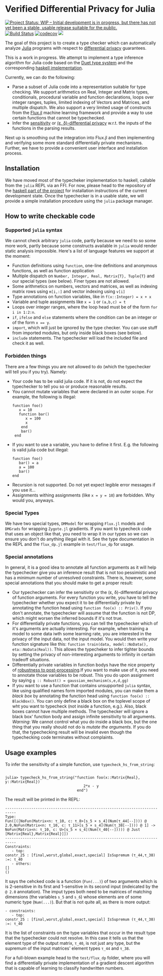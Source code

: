 # Verified Differential Privacy for Julia
[![Project Status: WIP – Initial development is in progress, but there has not yet been a stable, usable release suitable for the public.](https://www.repostatus.org/badges/latest/wip.svg)](https://www.repostatus.org/#wip)
[![Build Status](https://travis-ci.com/DiffMu/DiffPrivacyInference.jl.svg?branch=main)](https://travis-ci.com/DiffMu/DiffPrivacyInference.jl)
[![codecov](https://codecov.io/gh/DiffMu/DiffPrivacyInference.jl/branch/main/graph/badge.svg?token=AFOE37PKNT)](https://codecov.io/gh/DiffMu/DiffPrivacyInference.jl)
[![](https://img.shields.io/badge/docs-dev-blue.svg)](https://DiffMu.github.io/DiffPrivacyInference.jl/dev)

The goal of this project is to create a type checker which can automatically analyze [Julia](https://julialang.org/) programs with respect to [differential privacy](https://en.wikipedia.org/wiki/Differential_privacy) guarantees.
 
This is a work in progress. We attempt to implement a type inference algorithm for Julia code based on the [Duet type system](https://arxiv.org/abs/1909.02481) and the corresponding [haskell implementation](https://github.com/uvm-plaid/duet).

Currently, we can do the following:
- Parse a subset of Julia code into a representation suitable for type checking. We support arithmetics on Real, Integer and Matrix types, conditionals, procedural variable and function declarations, loops over integer ranges, tuples, limited indexing of Vectors and Matrices, and multiple dispatch. We also support a very limited usage of constructs from the [Flux.jl](https://github.com/FluxML/Flux.jl) machine learning framework and provide a way to use certain functions that cannot be typechecked.
- Infer the [sensitivity](https://en.wikipedia.org/wiki/Differential_privacy#Sensitivity) or [(ε, δ)-differential privacy](https://arxiv.org/abs/1203.3453) w.r.t. the inputs of the functions in the parsing results.

Next up is smoothing out the integration into Flux.jl and then implementing and verifying some more standard differentially private mechanisms. Further, we have to provide a convenient user interface and installation process.


## Installation

We have moved most of the typecheker implementation to haskell, callable from the `julia` REPL via an FFI. For now, please head to the repository of the [haskell part of the project](https://github.com/DiffMu/DiffPrivacyInferenceHs) for installation instructions of the current development state. Once the typechecker is in a usable state, we will provide a simple installation procedure using the `julia` package manager.


## How to write checkable code

### Supported `julia` syntax

We cannot check arbitrary `julia` code, partly because we need to so some more work, partly because some constructs available in `julia` would render static analysis impossible. Here's a list of language features we support at the moment:

- Function definitions using `function`, one-line definitions and anonymous functions, as well as function application
- Multiple dispatch on `Number, Integer, Real, Matrix{T}, Tuple{T}` and our special types (see below). Finer types are not allowed.
- Some arithmetics on numbers, vectors and matrices, as well as indexing matrix rows using `m[i,:]` and vector indexing using `v[i]`
- Type annotations on function variables, like in `f(x::Integer) = x + x`
- Variable and tuple assignments like `x = 1` or `(a,b,c) = t`
- Loops over integer ranges, where the loop head must be of the form `for i in 1:2:n`.
- `if`, `ifelse` and `else` statements where the condition can be an integer or of the form `x == y`.
- `import`, which will just be ignored by the type checker. You can use stuff from imported modules, but only inside black boxes (see below).
- `include` statements. The typechecker will load the included file and check it as well.

### Forbidden things

There are a few things you are not allowed to do (which the typechecker will tell you if you try). Namely:

- Your code has to be valid julia code. If it is not, do not expect the typechecker to tell you so or produce reasonable results.
- You cannot mutate variables that were declared in an outer scope. For example, the following is illegal:
  ```
  function foo()
     x = 10
     function bar()
        x = 100
        x
      end
      bar()
   end
   ```
- If you want to use a variable, you have to define it first. E.g. the following is valid julia code but illegal:
  ```
  function foo()
     bar() = a
     a = 100
     bar()
  end
  ```
- Recursion is not supported. Do not yet expect legible error messages if you use it...
- Assignments withing assignments (like `x = y = 10`) are forbidden. Why would you, anyways.

### Special Types

We have two special types, `DMModel` for wrapping `Flux.jl` models and `DMGrads` for wrapping `Zygote.jl` gradients. If you want to typecheck code that uses an object like that, you need to wrap it in our types so we can ensure you don't do anything illegal with it. See the type documentation in the REPL and the `flux_dp.jl` example in `test/flux_dp` for usage.

### Special annotations

In general, it is a good idea to annotate all function arguments as it will help the typechecker give you an inference result that is not too pessimistic and has a minimum number of unresolved constraints. There is, however, some special annotations that you should make to get a proper result:

- Our typechecker can infer the sensitivity or the (ε, δ)-differential privacy of function arguments. For every function you write, you have to tell the typechecker whether you expect it to be differentially private by annotating the function head using `function foo(x) :: Priv()`. If you don't annotate, the typechecker will assume that the function is not DP, which might worsen the inferred bounds if it's not true.
- For differentially private functions, you can tell the typechecker which of it's arguments are actually interesting. For example, when training a model to some data iwth some learning rate, you are interested in the privacy of the input data, not the input model. You would then write your function signature like this: `function train(data, model::NoData(), eta::NoData(Real))`. This allows the typecheker to infer tighter bounds by setting the privacy of non-interesting arguments to infinity in certain tradeoff situations.
- Differentially private variables in function bodys have the nice property of [robustness to post-processing](https://en.wikipedia.org/wiki/Differential_privacy#Robustness_to_post-processing).If you want to make use of it, you need to annotate those variables to be robust. This you do upon assignment by saying `g :: Robust() = gaussian_mechanism(s,e,d,gg)`
- If you want to use a function that contains unsupported `julia` syntax, like using qualified names form imported modules, you can make them a *black box* by annotating the function head using `function foo(x) :: BlackBox()`. You can only define a black box on the toplevel scope of wht you want to typecheck (not inside a function, e.g.). Also, black boxes cannot have multiple methods. The typechecker will ignore a black box' function body and assign infinite sensitivity to all arguments. _Warning_: We cannot control what you do inside a black box, but the one thing that you really should not do is *mutate the arguments*. If you do that, the typechecking result will be invalid even though the typechecking code terminates without complaints.


## Usage examples

To infer the sensitivity of a simple function, use `typecheck_hs_from_string`:

```

julia> typecheck_hs_from_string("function foo(x::Matrix{Real}, y::Matrix{Real})
                                    2*x - y
                                 end")
```
The result will be printed in the REPL:
```
---------------------------------------------------------------------------
Type:
Fun([([NoFun(Matrix<n: τ_10, c: τ_8>[s_5 × s_4](Num(τ_44[--]))) @ 2.0,NoFun(Matrix<n: τ_10, c: τ_11>[s_5 × s_4](Num(τ_38[--]))) @ 1] -> NoFun(Matrix<n: τ_10, c: U>[s_5 × s_4](Num(τ_40[--])))) @ Just [Matrix{Real},Matrix{Real}]])
---------------------------------------------------------------------------
Constraints:
   - top:
constr_25 : [final,worst,global,exact,special] IsSupremum (τ_44,τ_38) :=: τ_40
   - others:
[]
()
```
It says the cehcked code is a function (`Fun(...)`) of two arguments which is is 2-sensitive in its first and 1-sensitive in its second input (indeicated by the `@ 2.0` annotation). The imput types both need to be matrices of matching dimensions (the variables `s_5` and `s_6`) whose elements are of some numeric type (`Num(...)`). But that is not quite all, as there is more output:
```
- constraints:
   - top:
constr_25 : [final,worst,global,exact,special] IsSupremum (τ_44,τ_38) :=: τ_40
```
It is the list of constraints on the type variables that occur in the result type that the typechecker could not resolve. In this case it tells us that the element type of the output matrix, `τ_40`, is not just any type, but the supremum of the input matrices' element types `τ_44` and `τ_38`.


For a full-blown example head to the `test/flux_dp` folder, where you will find a differentially private implementation of a gradient descent algorithm that is capable of learning to classify handwritten numbers.
